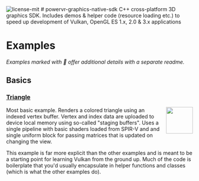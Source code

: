 <img src="https://img.shields.io/badge/license-MIT-blue.svg" title="license-mit" />
# powervr-graphics-native-sdk 
C++ cross-platform 3D graphics SDK. Includes demos &amp; helper code (resource loading etc.) to speed up development of Vulkan, OpenGL ES 1.x, 2.0 &amp; 3.x applications

# Examples

*Examples marked with :speech_balloon: offer additional details with a separate readme.*

## Basics

### [Triangle](triangle/)
<img src="./screenshots/basic_triangle.png" height="72px" align="right">

Most basic example. Renders a colored triangle using an indexed vertex buffer. Vertex and index data are uploaded to device local memory using so-called "staging buffers". Uses a single pipeline with basic shaders loaded from SPIR-V and and single uniform block for passing matrices that is updated on changing the view.

This example is far more explicit than the other examples and is meant to be a starting point for learning Vulkan from the ground up. Much of the code is boilerplate that you'd usually encapsulate in helper functions and classes (which is what the other examples do).
